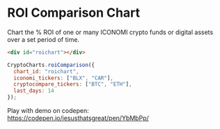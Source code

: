 # ROI Comparison Chart
Chart the % ROI of one or many ICONOMI crypto funds or digital assets over a set period of time.

<div id="roichart" class="box">
  <div class="loading"></div>
</div>
<script>
CryptoCharts.roiComparison({
  chart_id: "roichart",
  iconomi_tickers: ["BLX", "CAR"],
  cryptocompare_tickers: ["BTC", "ETH"],
  last_days: 14,
  options: {
    chart: {
      events: {
        mounted: function(chartContext, config) {
          removeFadeOut(document.querySelectorAll("#roichart .loading")[0], 500);
        }
      }
    }
  }
});
</script>

```html
<div id="roichart"></div>
```
```js
CryptoCharts.roiComparison({
  chart_id: "roichart",
  iconomi_tickers: ["BLX", "CAR"],
  cryptocompare_tickers: ["BTC", "ETH"],
  last_days: 14
});
```

Play with demo on codepen: https://codepen.io/jesusthatsgreat/pen/YbMbPp/
